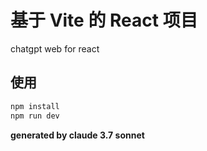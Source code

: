 # 基于 Vite 的 React 项目

chatgpt web for react

## 使用

```bash
npm install
npm run dev
```

**generated by claude 3.7 sonnet**